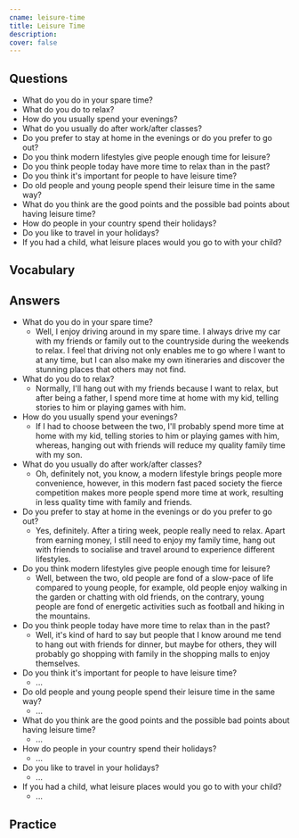 ```yaml
---
cname: leisure-time
title: Leisure Time
description: 
cover: false
---
```

<banner></banner>

## Questions

- What do you do in your spare time?
- What do you do to relax?
- How do you usually spend your evenings?
- What do you usually do after work&#x2F;after classes?
- Do you prefer to stay at home in the evenings or do you prefer to go out?
- Do you think modern lifestyles give people enough time for leisure?
- Do you think people today have more time to relax than in the past?
- Do you think it&#39;s important for people to have leisure time?
- Do old people and young people spend their leisure time in the same way?
- What do you think are the good points and the possible bad points about having leisure time?
- How do people in your country spend their holidays?
- Do you like to travel in your holidays?
- If you had a child, what leisure places would you go to with your child?

## Vocabulary

<vocab-list>

<!-- blank -->

</vocab-list>

## Answers

- What do you do in your spare time?
  - Well, I enjoy driving around in my spare time. I always drive my car with my friends or family out to the countryside during the weekends to relax. I feel that driving not only enables me to go where I want to at any time, but I can also make my own itineraries and discover the stunning places that others may not find.
- What do you do to relax?
  - Normally, I&#39;ll hang out with my friends because I want to relax, but after being a father, I spend more time at home with my kid, telling stories to him or playing games with him.
- How do you usually spend your evenings?
  - If I had to choose between the two, I&#39;ll probably spend more time at home with my kid, telling stories to him or playing games with him, whereas, hanging out with friends will reduce my quality family time with my son.
- What do you usually do after work&#x2F;after classes?
  - Oh, definitely not, you know, a modern lifestyle brings people more convenience, however, in this modern fast paced society the fierce competition makes more people spend more time at work, resulting in less quality time with family and friends.
- Do you prefer to stay at home in the evenings or do you prefer to go out?
  - Yes, definitely. After a tiring week, people really need to relax. Apart from earning money, I still need to enjoy my family time, hang out with friends to socialise and travel around to experience different lifestyles.
- Do you think modern lifestyles give people enough time for leisure?
  - Well, between the two, old people are fond of a slow-pace of life compared to young people, for example, old people enjoy walking in the garden or chatting with old friends, on the contrary, young people are fond of energetic activities such as football and hiking in the mountains.
- Do you think people today have more time to relax than in the past?
  - Well, it&#39;s kind of hard to say but people that I know around me tend to hang out with friends for dinner, but maybe for others, they will probably go shopping with family in the shopping malls to enjoy themselves.
- Do you think it&#39;s important for people to have leisure time?
  - ...
- Do old people and young people spend their leisure time in the same way?
  - ...
- What do you think are the good points and the possible bad points about having leisure time?
  - ...
- How do people in your country spend their holidays?
  - ...
- Do you like to travel in your holidays?
  - ...
- If you had a child, what leisure places would you go to with your child?
  - ...

## Practice

<qrfooter></qrfooter>
